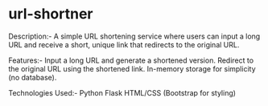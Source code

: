 # url-shortner
Description:-
A simple URL shortening service where users can input a long URL and receive a short, unique link that redirects to the original URL.

Features:-
Input a long URL and generate a shortened version.
Redirect to the original URL using the shortened link.
In-memory storage for simplicity (no database).

Technologies Used:-
Python
Flask
HTML/CSS (Bootstrap for styling)

